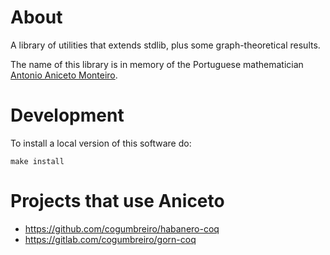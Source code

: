 # About

A library of utilities that extends stdlib, plus some graph-theoretical results.

The name of this library is in memory of the Portuguese mathematician
[Antonio Aniceto Monteiro](https://en.wikipedia.org/wiki/Antonio_Monteiro_(mathematician)).

# Development

To install a local version of this software do:
```
make install
```

# Projects that use Aniceto

* https://github.com/cogumbreiro/habanero-coq
* https://gitlab.com/cogumbreiro/gorn-coq

